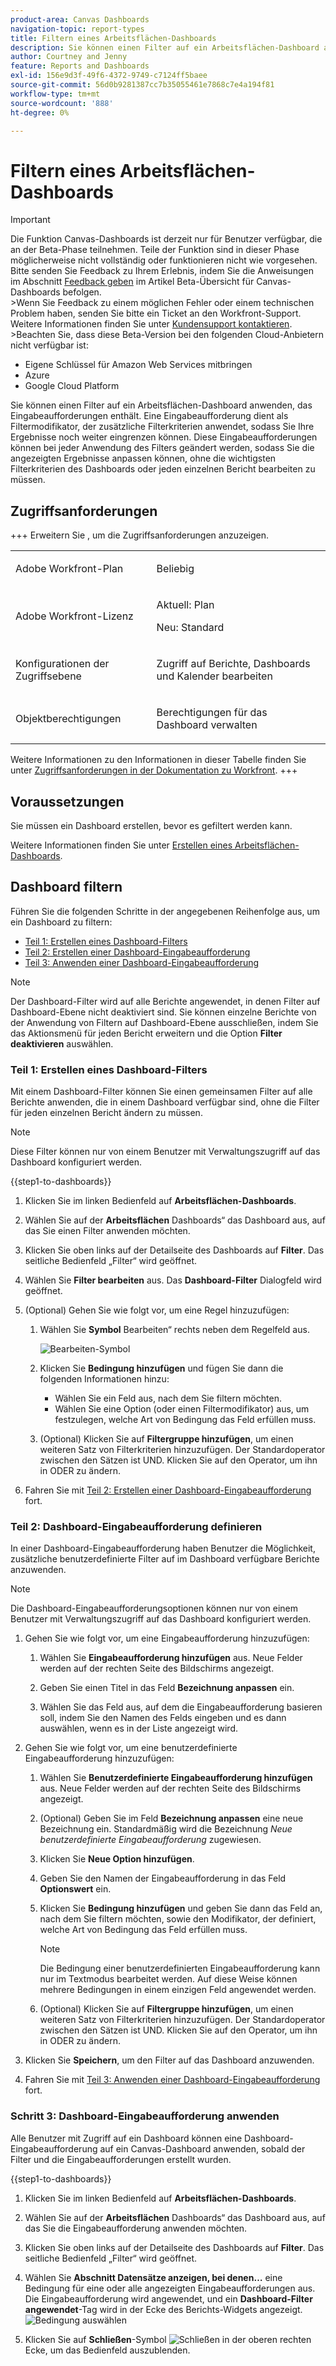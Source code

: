 ```yaml
---
product-area: Canvas Dashboards
navigation-topic: report-types
title: Filtern eines Arbeitsflächen-Dashboards
description: Sie können einen Filter auf ein Arbeitsflächen-Dashboard anwenden, nachdem es erstellt wurde.
author: Courtney and Jenny
feature: Reports and Dashboards
exl-id: 156e9d3f-49f6-4372-9749-c7124ff5baee
source-git-commit: 56d0b9281387cc7b35055461e7868c7e4a194f81
workflow-type: tm+mt
source-wordcount: '888'
ht-degree: 0%

---
```


# Filtern eines Arbeitsflächen-Dashboards

>[!IMPORTANT]
>
>Die Funktion Canvas-Dashboards ist derzeit nur für Benutzer verfügbar, die an der Beta-Phase teilnehmen. Teile der Funktion sind in dieser Phase möglicherweise nicht vollständig oder funktionieren nicht wie vorgesehen. Bitte senden Sie Feedback zu Ihrem Erlebnis, indem Sie die Anweisungen im Abschnitt [Feedback geben](/help/quicksilver/product-announcements/betas/canvas-dashboards-beta/canvas-dashboards-beta-information.md#provide-feedback) im Artikel Beta-Übersicht für Canvas-Dashboards befolgen.<br>
>&#x200B;>Wenn Sie Feedback zu einem möglichen Fehler oder einem technischen Problem haben, senden Sie bitte ein Ticket an den Workfront-Support. Weitere Informationen finden Sie unter [Kundensupport kontaktieren](/help/quicksilver/workfront-basics/tips-tricks-and-troubleshooting/contact-customer-support.md).<br>
>&#x200B;>Beachten Sie, dass diese Beta-Version bei den folgenden Cloud-Anbietern nicht verfügbar ist:
>
>* Eigene Schlüssel für Amazon Web Services mitbringen
>* Azure
>* Google Cloud Platform


Sie können einen Filter auf ein Arbeitsflächen-Dashboard anwenden, das Eingabeaufforderungen enthält. Eine Eingabeaufforderung dient als Filtermodifikator, der zusätzliche Filterkriterien anwendet, sodass Sie Ihre Ergebnisse noch weiter eingrenzen können. Diese Eingabeaufforderungen können bei jeder Anwendung des Filters geändert werden, sodass Sie die angezeigten Ergebnisse anpassen können, ohne die wichtigsten Filterkriterien des Dashboards oder jeden einzelnen Bericht bearbeiten zu müssen.

## Zugriffsanforderungen

+++ Erweitern Sie , um die Zugriffsanforderungen anzuzeigen. 

<table style="table-layout:auto"> 
<col> 
</col> 
<col> 
</col> 
<tbody> 
<tr> 
   <td role="rowheader"><p>Adobe Workfront-Plan</p></td> 
   <td> 
<p>Beliebig </p> 
   </td> 
<tr> 
 <tr> 
   <td role="rowheader"><p>Adobe Workfront-Lizenz</p></td> 
   <td> 
<p>Aktuell: Plan </p> 
<p>Neu: Standard</p> 
   </td> 
   </tr> 
  </tr> 
  <tr> 
   <td role="rowheader"><p>Konfigurationen der Zugriffsebene</p></td> 
   <td><p>Zugriff auf Berichte, Dashboards und Kalender bearbeiten</p>
  </td> 
  </tr> 
    </tr>  
        <tr> 
   <td role="rowheader"><p>Objektberechtigungen</p></td> 
   <td><p>Berechtigungen für das Dashboard verwalten</p>
  </td> 
  </tr> 
</tbody> 
</table>

Weitere Informationen zu den Informationen in dieser Tabelle finden Sie unter [Zugriffsanforderungen in der Dokumentation zu Workfront](/help/quicksilver/administration-and-setup/add-users/access-levels-and-object-permissions/access-level-requirements-in-documentation.md).
+++

## Voraussetzungen

Sie müssen ein Dashboard erstellen, bevor es gefiltert werden kann.

Weitere Informationen finden Sie unter [Erstellen eines Arbeitsflächen-Dashboards](/help/quicksilver/reports-and-dashboards/canvas-dashboards/create-dashboards/create-dashboards.md).

## Dashboard filtern

Führen Sie die folgenden Schritte in der angegebenen Reihenfolge aus, um ein Dashboard zu filtern:

* [Teil 1: Erstellen eines Dashboard-Filters](#part-1-create-a-dashboard-filter)
* [Teil 2: Erstellen einer Dashboard-Eingabeaufforderung](#part-2-define-a-dashboard-prompt)
* [Teil 3: Anwenden einer Dashboard-Eingabeaufforderung](#step-3-apply-a-dashboard-prompt)

>[!NOTE]
>
>Der Dashboard-Filter wird auf alle Berichte angewendet, in denen Filter auf Dashboard-Ebene nicht deaktiviert sind.  Sie können einzelne Berichte von der Anwendung von Filtern auf Dashboard-Ebene ausschließen, indem Sie das Aktionsmenü für jeden Bericht erweitern und die Option **Filter deaktivieren** auswählen.


### Teil 1: Erstellen eines Dashboard-Filters

Mit einem Dashboard-Filter können Sie einen gemeinsamen Filter auf alle Berichte anwenden, die in einem Dashboard verfügbar sind, ohne die Filter für jeden einzelnen Bericht ändern zu müssen.

>[!NOTE]
>
>Diese Filter können nur von einem Benutzer mit Verwaltungszugriff auf das Dashboard konfiguriert werden.


{{step1-to-dashboards}}

1. Klicken Sie im linken Bedienfeld auf **Arbeitsflächen-Dashboards**.

1. Wählen Sie auf der **Arbeitsflächen** Dashboards“ das Dashboard aus, auf das Sie einen Filter anwenden möchten.

1. Klicken Sie oben links auf der Detailseite des Dashboards auf **Filter**. Das seitliche Bedienfeld „Filter“ wird geöffnet.

1. Wählen Sie **Filter bearbeiten** aus. Das **Dashboard-Filter** Dialogfeld wird geöffnet.

1. (Optional) Gehen Sie wie folgt vor, um eine Regel hinzuzufügen:

   1. Wählen Sie **Symbol** Bearbeiten“ rechts neben dem Regelfeld aus.

      ![Bearbeiten-Symbol](assets/edit-icon.png)

   1. Klicken Sie **Bedingung hinzufügen** und fügen Sie dann die folgenden Informationen hinzu:
      * Wählen Sie ein Feld aus, nach dem Sie filtern möchten.
      * Wählen Sie eine Option (oder einen Filtermodifikator) aus, um festzulegen, welche Art von Bedingung das Feld erfüllen muss.

   1. (Optional) Klicken Sie auf **Filtergruppe hinzufügen**, um einen weiteren Satz von Filterkriterien hinzuzufügen. Der Standardoperator zwischen den Sätzen ist UND. Klicken Sie auf den Operator, um ihn in ODER zu ändern.

1. Fahren Sie mit [Teil 2: Erstellen einer Dashboard-Eingabeaufforderung](#part-2-define-a-dashboard-prompt) fort.


### Teil 2: Dashboard-Eingabeaufforderung definieren

In einer Dashboard-Eingabeaufforderung haben Benutzer die Möglichkeit, zusätzliche benutzerdefinierte Filter auf im Dashboard verfügbare Berichte anzuwenden.

>[!NOTE]
>
>Die Dashboard-Eingabeaufforderungsoptionen können nur von einem Benutzer mit Verwaltungszugriff auf das Dashboard konfiguriert werden.

1. Gehen Sie wie folgt vor, um eine Eingabeaufforderung hinzuzufügen:

   1. Wählen Sie **Eingabeaufforderung hinzufügen** aus. Neue Felder werden auf der rechten Seite des Bildschirms angezeigt.

   1. Geben Sie einen Titel in das Feld **Bezeichnung anpassen** ein.

   1. Wählen Sie das Feld aus, auf dem die Eingabeaufforderung basieren soll, indem Sie den Namen des Felds eingeben und es dann auswählen, wenn es in der Liste angezeigt wird. 

1. Gehen Sie wie folgt vor, um eine benutzerdefinierte Eingabeaufforderung hinzuzufügen:

   1. Wählen Sie **Benutzerdefinierte Eingabeaufforderung hinzufügen** aus. Neue Felder werden auf der rechten Seite des Bildschirms angezeigt.

   1. (Optional) Geben Sie im Feld **Bezeichnung anpassen** eine neue Bezeichnung ein. Standardmäßig wird die Bezeichnung *Neue benutzerdefinierte Eingabeaufforderung* zugewiesen.

   1. Klicken Sie **Neue Option hinzufügen**.

   1. Geben Sie den Namen der Eingabeaufforderung in das Feld **Optionswert** ein.

   1. Klicken Sie **Bedingung hinzufügen** und geben Sie dann das Feld an, nach dem Sie filtern möchten, sowie den Modifikator, der definiert, welche Art von Bedingung das Feld erfüllen muss.

      >[!NOTE]
      >
      >Die Bedingung einer benutzerdefinierten Eingabeaufforderung kann nur im Textmodus bearbeitet werden. Auf diese Weise können mehrere Bedingungen in einem einzigen Feld angewendet werden.


   1. (Optional) Klicken Sie auf **Filtergruppe hinzufügen**, um einen weiteren Satz von Filterkriterien hinzuzufügen. Der Standardoperator zwischen den Sätzen ist UND. Klicken Sie auf den Operator, um ihn in ODER zu ändern.

1. Klicken Sie **Speichern**, um den Filter auf das Dashboard anzuwenden.

1. Fahren Sie mit [Teil 3: Anwenden einer Dashboard-Eingabeaufforderung](#step-3-apply-a-dashboard-prompt) fort.

### Schritt 3: Dashboard-Eingabeaufforderung anwenden

Alle Benutzer mit Zugriff auf ein Dashboard können eine Dashboard-Eingabeaufforderung auf ein Canvas-Dashboard anwenden, sobald der Filter und die Eingabeaufforderungen erstellt wurden.

{{step1-to-dashboards}}

1. Klicken Sie im linken Bedienfeld auf **Arbeitsflächen-Dashboards**.

1. Wählen Sie auf der **Arbeitsflächen** Dashboards“ das Dashboard aus, auf das Sie die Eingabeaufforderung anwenden möchten.

1. Klicken Sie oben links auf der Detailseite des Dashboards auf **Filter**. Das seitliche Bedienfeld „Filter“ wird geöffnet.

1. Wählen Sie **Abschnitt Datensätze anzeigen, bei denen…** eine Bedingung für eine oder alle angezeigten Eingabeaufforderungen aus. Die Eingabeaufforderung wird angewendet, und ein **Dashboard-Filter angewendet**-Tag wird in der Ecke des Berichts-Widgets angezeigt.
   ![Bedingung auswählen](assets/prompts-list.png)

1. Klicken Sie auf **Schließen**-Symbol ![Schließen](assets/close-icon.png) in der oberen rechten Ecke, um das Bedienfeld auszublenden.
